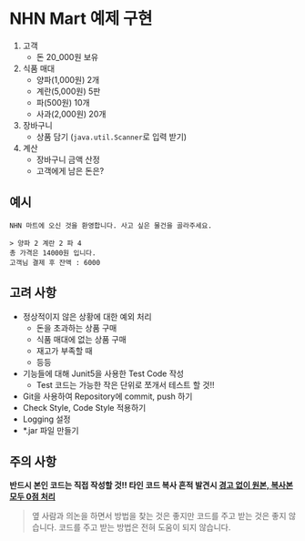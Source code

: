 # NHN Mart 예제 구현

1. 고객
    - 돈 20_000원 보유
2. 식품 매대
    - 양파(1,000원) 2개
    - 계란(5,000원) 5판
    - 파(500원) 10개
    - 사과(2,000원) 20개
3. 장바구니 
    - 상품 담기 (`java.util.Scanner`로 입력 받기)
4. 계산
    - 장바구니 금액 산정
    - 고객에게 남은 돈은?

## 예시
```console
NHN 마트에 오신 것을 환영합니다. 사고 싶은 물건을 골라주세요.

> 양파 2 계란 2 파 4
총 가격은 14000원 입니다.
고객님 결제 후 잔액 : 6000
```

## 고려 사항
- 정상적이지 않은 상황에 대한 예외 처리
    - 돈을 초과하는 상품 구매
    - 식품 매대에 없는 상품 구매
    - 재고가 부족할 때
    - 등등
- 기능들에 대해 Junit5을 사용한 Test Code 작성
    - Test 코드는 가능한 작은 단위로 쪼개서 테스트 할 것!!
- Git을 사용하여 Repository에 commit, push 하기
- Check Style, Code Style 적용하기
- Logging 설정
- *.jar 파일 만들기

## 주의 사항
**반드시 본인 코드는 직접 작성할 것!! 타인 코드 복사 흔적 발견시 <u>경고 없이 원본, 복사본 모두 0점 처리</u>**

> 옆 사람과 의논을 하면서 방법을 찾는 것은 좋지만 코드를 주고 받는 것은 좋지 않습니다. 코드를 주고 받는 방법은 전혀 도움이 되지 않습니다.